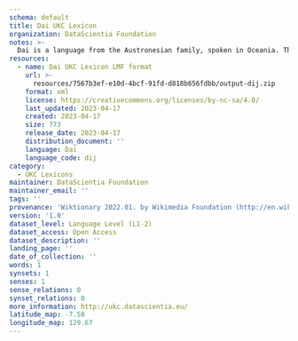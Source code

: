 ```yaml
---
schema: default
title: Dai UKC Lexicon
organization: DataScientia Foundation
notes: >-
  Dai is a language from the Austronesian family, spoken in Oceania. The UKC Lexicon of Dai is represented as a lexico-semantic network. It consists of words, word senses, synsets, as well as sense-level and synset-level relationships.
resources:
  - name: Dai UKC Lexicon LMF format
    url: >-
      resources/7567b3ef-e10d-4bcf-91fd-d818b656fdbb/output-dij.zip
    format: xml
    license: https://creativecommons.org/licenses/by-nc-sa/4.0/
    last_updated: 2023-04-17
    created: 2023-04-17
    size: 773
    release_date: 2023-04-17
    distribution_document: ''
    language: Dai
    language_code: dij
category:
  - UKC Lexicons
maintainer: DataScientia Foundation
maintainer_email: ''
tags: ''
provenance: 'Wiktionary 2022.01. by Wikimedia Foundation (http://en.wiktionary.org); Princeton WordNet 2.1 by Princeton University (https://wordnet.princeton.edu)'
version: '1.0'
dataset_level: Language Level (L1-2)
dataset_access: Open Access
dataset_description: ''
landing_page: ''
date_of_collection: ''
words: 1
synsets: 1
senses: 1
sense_relations: 0
synset_relations: 0
more_information: http://ukc.datascientia.eu/
latitude_map: -7.58
longitude_map: 129.67
---
```

